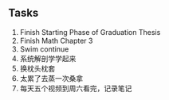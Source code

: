 ## Tasks
1. Finish Starting Phase of Graduation Thesis
2. Finish Math Chapter 3
3. Swim continue
4. 系统解剖学学起来
5. 换枕头枕套
6. 太累了去蒸一次桑拿
7. 每天五个视频到周六看完，记录笔记



